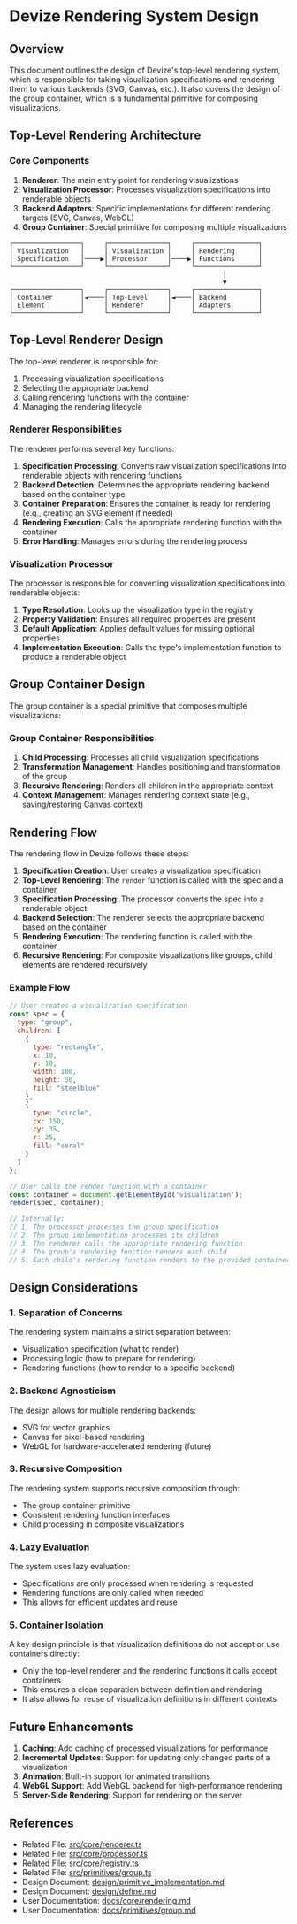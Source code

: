 # Devize Rendering System Design

## Overview

This document outlines the design of Devize's top-level rendering system, which is responsible for taking visualization specifications and rendering them to various backends (SVG, Canvas, etc.). It also covers the design of the group container, which is a fundamental primitive for composing visualizations.

## Top-Level Rendering Architecture

### Core Components

1. **Renderer**: The main entry point for rendering visualizations
2. **Visualization Processor**: Processes visualization specifications into renderable objects
3. **Backend Adapters**: Specific implementations for different rendering targets (SVG, Canvas, WebGL)
4. **Group Container**: Special primitive for composing multiple visualizations

```
┌─────────────────┐     ┌───────────────┐     ┌────────────────┐
│ Visualization   │     │ Visualization │     │ Rendering      │
│ Specification   │────▶│ Processor     │────▶│ Functions      │
└─────────────────┘     └───────────────┘     └────────────────┘
                                                      │
                                                      ▼
┌─────────────────┐     ┌───────────────┐     ┌────────────────┐
│ Container       │◄────│ Top-Level     │◄────│ Backend        │
│ Element         │     │ Renderer      │     │ Adapters       │
└─────────────────┘     └───────────────┘     └────────────────┘
```

## Top-Level Renderer Design

The top-level renderer is responsible for:
1. Processing visualization specifications
2. Selecting the appropriate backend
3. Calling rendering functions with the container
4. Managing the rendering lifecycle

### Renderer Responsibilities

The renderer performs several key functions:

1. **Specification Processing**: Converts raw visualization specifications into renderable objects with rendering functions
2. **Backend Detection**: Determines the appropriate rendering backend based on the container type
3. **Container Preparation**: Ensures the container is ready for rendering (e.g., creating an SVG element if needed)
4. **Rendering Execution**: Calls the appropriate rendering function with the container
5. **Error Handling**: Manages errors during the rendering process

### Visualization Processor

The processor is responsible for converting visualization specifications into renderable objects:

1. **Type Resolution**: Looks up the visualization type in the registry
2. **Property Validation**: Ensures all required properties are present
3. **Default Application**: Applies default values for missing optional properties
4. **Implementation Execution**: Calls the type's implementation function to produce a renderable object

## Group Container Design

The group container is a special primitive that composes multiple visualizations:

### Group Container Responsibilities

1. **Child Processing**: Processes all child visualization specifications
2. **Transformation Management**: Handles positioning and transformation of the group
3. **Recursive Rendering**: Renders all children in the appropriate context
4. **Context Management**: Manages rendering context state (e.g., saving/restoring Canvas context)

## Rendering Flow

The rendering flow in Devize follows these steps:

1. **Specification Creation**: User creates a visualization specification
2. **Top-Level Rendering**: The `render` function is called with the spec and a container
3. **Specification Processing**: The processor converts the spec into a renderable object
4. **Backend Selection**: The renderer selects the appropriate backend based on the container
5. **Rendering Execution**: The rendering function is called with the container
6. **Recursive Rendering**: For composite visualizations like groups, child elements are rendered recursively

### Example Flow

```javascript
// User creates a visualization specification
const spec = {
  type: "group",
  children: [
    {
      type: "rectangle",
      x: 10,
      y: 10,
      width: 100,
      height: 50,
      fill: "steelblue"
    },
    {
      type: "circle",
      cx: 150,
      cy: 35,
      r: 25,
      fill: "coral"
    }
  ]
};

// User calls the render function with a container
const container = document.getElementById('visualization');
render(spec, container);

// Internally:
// 1. The processor processes the group specification
// 2. The group implementation processes its children
// 3. The renderer calls the appropriate rendering function
// 4. The group's rendering function renders each child
// 5. Each child's rendering function renders to the provided container
```

## Design Considerations

### 1. Separation of Concerns

The rendering system maintains a strict separation between:
- Visualization specification (what to render)
- Processing logic (how to prepare for rendering)
- Rendering functions (how to render to a specific backend)

### 2. Backend Agnosticism

The design allows for multiple rendering backends:
- SVG for vector graphics
- Canvas for pixel-based rendering
- WebGL for hardware-accelerated rendering (future)

### 3. Recursive Composition

The rendering system supports recursive composition through:
- The group container primitive
- Consistent rendering function interfaces
- Child processing in composite visualizations

### 4. Lazy Evaluation

The system uses lazy evaluation:
- Specifications are only processed when rendering is requested
- Rendering functions are only called when needed
- This allows for efficient updates and reuse

### 5. Container Isolation

A key design principle is that visualization definitions do not accept or use containers directly:
- Only the top-level renderer and the rendering functions it calls accept containers
- This ensures a clean separation between definition and rendering
- It also allows for reuse of visualization definitions in different contexts

## Future Enhancements

1. **Caching**: Add caching of processed visualizations for performance
2. **Incremental Updates**: Support for updating only changed parts of a visualization
3. **Animation**: Built-in support for animated transitions
4. **WebGL Support**: Add WebGL backend for high-performance rendering
5. **Server-Side Rendering**: Support for rendering on the server

## References

- Related File: [src/core/renderer.ts](../src/core/renderer.ts)
- Related File: [src/core/processor.ts](../src/core/processor.ts)
- Related File: [src/core/registry.ts](../src/core/registry.ts)
- Related File: [src/primitives/group.ts](../src/primitives/group.ts)
- Design Document: [design/primitive_implementation.md](primitive_implementation.md)
- Design Document: [design/define.md](define.md)
- User Documentation: [docs/core/rendering.md](../docs/core/rendering.md)
- User Documentation: [docs/primitives/group.md](../docs/primitives/group.md)
